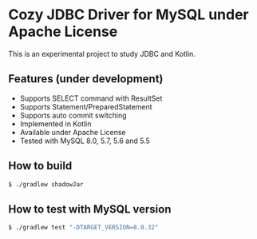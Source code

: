 # Cozy JDBC Driver for MySQL under Apache License

This is an experimental project to study JDBC and Kotlin.

## Features (under development)

* Supports SELECT command with ResultSet
* Supports Statement/PreparedStatement
* Supports auto commit switching
* Implemented in Kotlin
* Available under Apache License
* Tested with MySQL 8.0, 5.7, 5.6 and 5.5

## How to build

```sh
$ ./gradlew shadowJar
```

## How to test with MySQL version

```sh
$ ./gradlew test "-DTARGET_VERSION=8.0.32"
```
